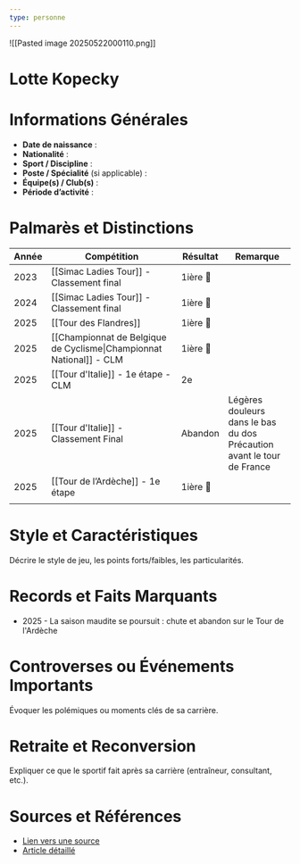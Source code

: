 ```yaml
---
type: personne
---
```

![[Pasted image 20250522000110.png]]
# Lotte Kopecky

# Informations Générales
- **Date de naissance** :  
- **Nationalité** :  
- **Sport / Discipline** :  
- **Poste / Spécialité** (si applicable) :  
- **Équipe(s) / Club(s)** :  
- **Période d’activité** :  

# Palmarès et Distinctions
| Année | Compétition                                                         | Résultat | Remarque                                                                  |
| ----- | ------------------------------------------------------------------- | -------- | ------------------------------------------------------------------------- |
| 2023  | [[Simac Ladies Tour]] - Classement final                            | 1ière 🥇 |                                                                           |
| 2024  | [[Simac Ladies Tour]] - Classement final                            | 1ière 🥇 |                                                                           |
| 2025  | [[Tour des Flandres]]                                               | 1ière 🥇 |                                                                           |
| 2025  | [[Championnat de Belgique de Cyclisme\|Championnat National]] - CLM | 1ière 🥇 |                                                                           |
| 2025  | [[Tour d'Italie]] - 1e étape - CLM                                  | 2e       |                                                                           |
| 2025  | [[Tour d'Italie]] - Classement Final                                | Abandon  | Légères douleurs dans le bas du dos<br>Précaution avant le tour de France |
| 2025  | [[Tour de l’Ardèche]] - 1e étape                                    | 1ière 🥇 |                                                                           |
|       |                                                                     |          |                                                                           |

# Style et Caractéristiques
Décrire le style de jeu, les points forts/faibles, les particularités.

# Records et Faits Marquants
- 2025 - La saison maudite se poursuit : chute et abandon sur le Tour de l'Ardèche

# Controverses ou Événements Importants
Évoquer les polémiques ou moments clés de sa carrière.

# Retraite et Reconversion
Expliquer ce que le sportif fait après sa carrière (entraîneur, consultant, etc.).

# Sources et Références
- [Lien vers une source](#)
- [Article détaillé](#)
